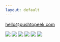 ```yaml
---
layout: default
---
```


hello@pushtopeek.com

<img src="https://avatars1.githubusercontent.com/u/12124806?v=3&s=200"/>

<img src="http://yuml.me/diagram/scruffy/class/[note: Alice wants to peek]" />

<img src="http://yuml.me/diagram/scruffy/class/[Alice]-%3E[PushToPeek%7Bbg:green%7D],[PushToPeek]-%3E[Bobby]"/>

<img src="http://yuml.me/diagram/scruffy/class/[note: Bobby takes a picture]" />

<img src="http://yuml.me/diagram/scruffy/class/[Alice]%3C-[PushToPeek%7Bbg:green%7D],[PushToPeek]%3C-[Bobby]"/>

<img src="http://yuml.me/diagram/scruffy/class/[note: Alice views the picture]" />
